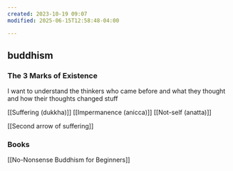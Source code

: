 ```yaml
---
created: 2023-10-19 09:07
modified: 2025-06-15T12:58:48-04:00

---
```

## buddhism

### The 3 Marks of Existence

I want to understand the thinkers who came before and what they thought and how their thoughts changed stuff

[[Suffering (dukkha)]]
[[Impermanence (anicca)]]
[[Not-self (anatta)]]

[[Second arrow of suffering]]


### Books
[[No-Nonsense Buddhism for Beginners]]
